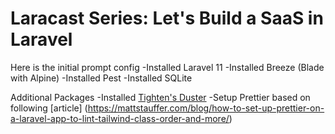# Laracast Series: Let's Build a SaaS in Laravel

Here is the initial prompt config
-Installed Laravel 11
-Installed Breeze (Blade with Alpine)
-Installed Pest
-Installed SQLite

Additional Packages
-Installed [Tighten's Duster](https://github.com/tighten/duster)
-Setup Prettier based on following [article] (https://mattstauffer.com/blog/how-to-set-up-prettier-on-a-laravel-app-to-lint-tailwind-class-order-and-more/)

